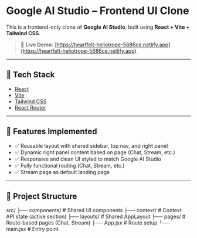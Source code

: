 # Google AI Studio – Frontend UI Clone

This is a frontend-only clone of **Google AI Studio**, built using **React + Vite + Tailwind CSS**.

> 🔗 **Live Demo**: [https://heartfelt-heliotrope-5686ce.netlify.app](https://heartfelt-heliotrope-5686ce.netlify.app)

---

## 🚀 Tech Stack

- [React](https://reactjs.org/)
- [Vite](https://vitejs.dev/)
- [Tailwind CSS](https://tailwindcss.com/)
- [React Router](https://reactrouter.com/)

---

## 🧩 Features Implemented

- ✅ Reusable layout with shared sidebar, top nav, and right panel
- ✅ Dynamic right panel content based on page (Chat, Stream, etc.)
- ✅ Responsive and clean UI styled to match Google AI Studio
- ✅ Fully functional routing (Chat, Stream, etc.)
- ✅ Stream page as default landing page

---

## 📂 Project Structure
src/
├── components/ # Shared UI components
├── context/ # Context API state (active section)
├── layouts/ # Shared AppLayout
├── pages/ # Route-based pages (Chat, Stream)
├── App.jsx # Route setup
└── main.jsx # Entry point

